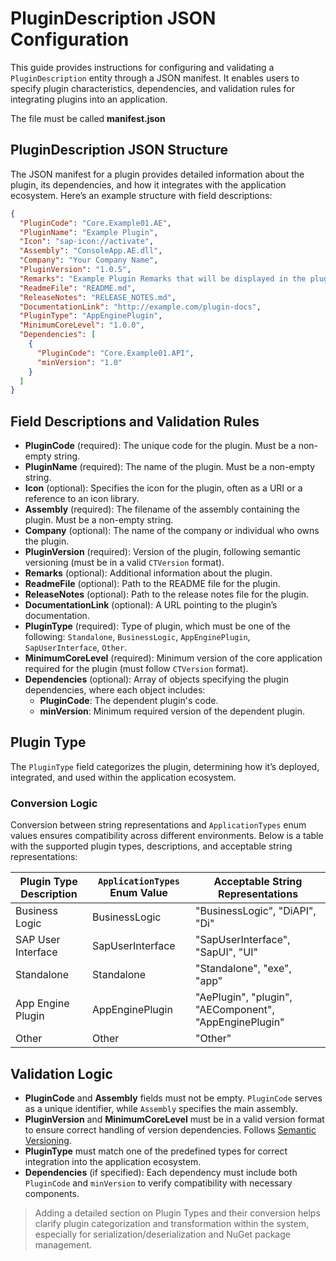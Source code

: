 
# PluginDescription JSON Configuration

This guide provides instructions for configuring and validating a `PluginDescription` entity through a JSON manifest. It enables users to specify plugin characteristics, dependencies, and validation rules for integrating plugins into an application.

The file must be called **manifest.json**

## PluginDescription JSON Structure

The JSON manifest for a plugin provides detailed information about the plugin, its dependencies, and how it integrates with the application ecosystem. Here’s an example structure with field descriptions:

```json
{
  "PluginCode": "Core.Example01.AE",
  "PluginName": "Example Plugin",
  "Icon": "sap-icon://activate",
  "Assembly": "ConsoleApp.AE.dll",
  "Company": "Your Company Name",
  "PluginVersion": "1.0.5",
  "Remarks": "Example Plugin Remarks that will be displayed in the plugin list",
  "ReadmeFile": "README.md",
  "ReleaseNotes": "RELEASE_NOTES.md",
  "DocumentationLink": "http://example.com/plugin-docs",
  "PluginType": "AppEnginePlugin",
  "MinimumCoreLevel": "1.0.0",
  "Dependencies": [
    {
      "PluginCode": "Core.Example01.API",
      "minVersion": "1.0"
    }
  ]
}
```

## Field Descriptions and Validation Rules

- **PluginCode** (required): The unique code for the plugin. Must be a non-empty string.
- **PluginName** (required): The name of the plugin. Must be a non-empty string.
- **Icon** (optional): Specifies the icon for the plugin, often as a URI or a reference to an icon library.
- **Assembly** (required): The filename of the assembly containing the plugin. Must be a non-empty string.
- **Company** (optional): The name of the company or individual who owns the plugin.
- **PluginVersion** (required): Version of the plugin, following semantic versioning (must be in a valid `CTVersion` format).
- **Remarks** (optional): Additional information about the plugin.
- **ReadmeFile** (optional): Path to the README file for the plugin.
- **ReleaseNotes** (optional): Path to the release notes file for the plugin.
- **DocumentationLink** (optional): A URL pointing to the plugin’s documentation.
- **PluginType** (required): Type of plugin, which must be one of the following: `Standalone`, `BusinessLogic`, `AppEnginePlugin`, `SapUserInterface`, `Other`.
- **MinimumCoreLevel** (required): Minimum version of the core application required for the plugin (must follow `CTVersion` format).
- **Dependencies** (optional): Array of objects specifying the plugin dependencies, where each object includes:
    - **PluginCode**: The dependent plugin's code.
    - **minVersion**: Minimum required version of the dependent plugin.

## Plugin Type

The `PluginType` field categorizes the plugin, determining how it’s deployed, integrated, and used within the application ecosystem.

### Conversion Logic

Conversion between string representations and `ApplicationTypes` enum values ensures compatibility across different environments. Below is a table with the supported plugin types, descriptions, and acceptable string representations:

| Plugin Type Description | `ApplicationTypes` Enum Value | Acceptable String Representations |
|-------------------------|-------------------------------|-----------------------------------|
| Business Logic          | BusinessLogic                 | "BusinessLogic", "DiAPI", "Di"    |
| SAP User Interface      | SapUserInterface              | "SapUserInterface", "SapUI", "UI" |
| Standalone              | Standalone                    | "Standalone", "exe", "app"        |
| App Engine Plugin       | AppEnginePlugin               | "AePlugin", "plugin", "AEComponent", "AppEnginePlugin" |
| Other                   | Other                         | "Other"                           |

## Validation Logic

- **PluginCode** and **Assembly** fields must not be empty. `PluginCode` serves as a unique identifier, while `Assembly` specifies the main assembly.
- **PluginVersion** and **MinimumCoreLevel** must be in a valid version format to ensure correct handling of version dependencies. Follows [Semantic Versioning](https://semver.org/).
- **PluginType** must match one of the predefined types for correct integration into the application ecosystem.
- **Dependencies** (if specified): Each dependency must include both `PluginCode` and `minVersion` to verify compatibility with necessary components.

> Adding a detailed section on Plugin Types and their conversion helps clarify plugin categorization and transformation within the system, especially for serialization/deserialization and NuGet package management.
